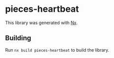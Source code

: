 # pieces-heartbeat

This library was generated with [Nx](https://nx.dev).

## Building

Run `nx build pieces-heartbeat` to build the library.
